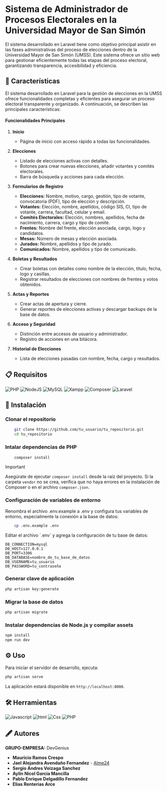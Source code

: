 
# Sistema de Administrador de Procesos Electorales en la Universidad Mayor de San Simón 

El sistema desarrollado en Laravel tiene como objetivo principal asistir en las fases administrativas del proceso de elecciones dentro de la Universidad Mayor de San Simón (UMSS). Este sistema ofrece un sitio web para gestionar eficientemente todas las etapas del proceso electoral, garantizando transparencia, accesibilidad y eficiencia. 


## 📝 Características

El sistema desarrollado en Laravel para la gestión de elecciones en la UMSS ofrece funcionalidades completas y eficientes para asegurar un proceso electoral transparente y organizado. A continuación, se describen las principales características:

#### Funcionalidades Principales

1. **Inicio**
    * Página de inicio con acceso rápido a todas las funcionalidades.

2. **Elecciones**
    * Listado de elecciones activas con detalles.
    * Botones para crear nuevas elecciones, añadir votantes y comités electorales.
    * Barra de búsqueda y acciones para cada elección.

3. **Formularios de Registro**
    * **Elecciones:** Nombre, motivo, cargo, gestión, tipo de votante, convocatoria (PDF), tipo de elección y descripción.
    * **Votantes:** Elección, nombre, apellidos, código SIS, CI, tipo de votante, carrera, facultad, celular y email.
    * **Comités Electorales:** Elección, nombres, apellidos, fecha de nacimiento, carrera, cargo y tipo de comité.
    * **Frentes:** Nombre del frente, elección asociada, cargo, logo y candidatos.
    * **Mesas:** Número de mesas y elección asociada.
    * **Jurados:** Nombre, apellidos y tipo de jurado.
    * **Comunicados:** Nombre, apellidos y tipo de comunicado.

4. **Boletas y Resultados**
    * Crear boletas con detalles como nombre de la elección, título, fecha, logo y casillas.
    * Registrar resultados de elecciones con nombres de frentes y votos obtenidos.

5. **Actas y Reportes**
    * Crear actas de apertura y cierre.
    * Generar reportes de elecciones activas y descargar backups de la base de datos.

6. **Acceso y Seguridad**
    *  Distinción entre accesos de usuario y administrador.
    *  Registro de acciones en una bitácora.

7. **Historial de Elecciones**

    *  Lista de elecciones pasadas con nombre, fecha, cargo y resultados.

## 📋 Requisitos

![PHP](https://img.shields.io/badge/php-%23777BB4.svg?style=for-the-badge&logo=php&logoColor=white)
![NodeJS](https://img.shields.io/badge/node.js-6DA55F?style=for-the-badge&logo=node.js&logoColor=white)
![MySQL](https://img.shields.io/badge/mysql-4479A1.svg?style=for-the-badge&logo=mysql&logoColor=white)
![Xampp](https://img.shields.io/badge/Xampp-FF7139?style=for-the-badge&logo=xampp&logoColor=white)
![Composer](https://img.shields.io/badge/Composer-FFFFFF?style=for-the-badge&logo=composer&logoColor=black)
![Laravel](https://img.shields.io/badge/laravel-%23FF2D20.svg?style=for-the-badge&logo=laravel&logoColor=white)

## 🔧 Instalación

### Clonar el repositorio

```bash
    git clone https://github.com/tu_usuario/tu_repositorio.git
    cd tu_repositorio
```
### Intalar dependencias de PHP

```bash
    composer install
```
> [!IMPORTANT]  
> Asegúrate de ejecutar `composer install` desde la raíz del proyecto. Si la carpeta `vendor` no se crea, verifica que no haya errores en la instalación de Composer o en el archivo `composer.json`.

### Configuración de variables de entorno

Renombra el archivo .env.example a .env y configura tus variables de entorno, especialmente la conexión a la base de datos:

```bash
    cp .env.example .env
```

Editar el archivo ´.env´ y agrega la configuración de tu base de datos:

```
DB_CONNECTION=mysql
DB_HOST=127.0.0.1
DB_PORT=3306
DB_DATABASE=nombre_de_tu_base_de_datos
DB_USERNAME=tu_usuario
DB_PASSWORD=tu_contraseña
```

### Generar clave de aplicación

```bash
php artisan key:generate
```

### Migrar la base de datos

```bash
php artisan migrate
```

### Instalar dependencias de Node.js y compilar assets

```bash
npm install
npm run dev
```

## ⚙ Uso

Para iniciar el servidor de desarrollo, ejecuta:

```bash
php artisan serve
```

La aplicación estará disponible en `http://localhost:8000`.

## 🛠 Herramientas
![Javascript](https://img.shields.io/badge/javascript-%23323330.svg?style=for-the-badge&logo=javascript&logoColor=%23F7DF1E)
![html](https://img.shields.io/badge/html5-%23E34F26.svg?style=for-the-badge&logo=html5&logoColor=white)
![Css](https://img.shields.io/badge/css3-%231572B6.svg?style=for-the-badge&logo=css3&logoColor=white)
![PHP](https://img.shields.io/badge/PHP-%23777BB4.svg?style=for-the-badge&logo=php&logoColor=white)

## 🖋 Autores

**GRUPO-EMPRESA:** DevGenius 
* **Mauricio Ramos Crespo** 
* **Jael Alejandra Avendaño Fernandez** - [Alme24](https://github.com/Alme24)
* **Sergio Andres Veizaga Sanchez**
* **Aylin Nicol Garcia Mancilla**
* **Pablo Enrique Delgadillo Fernandez**
* **Elias Renterias Arce**
